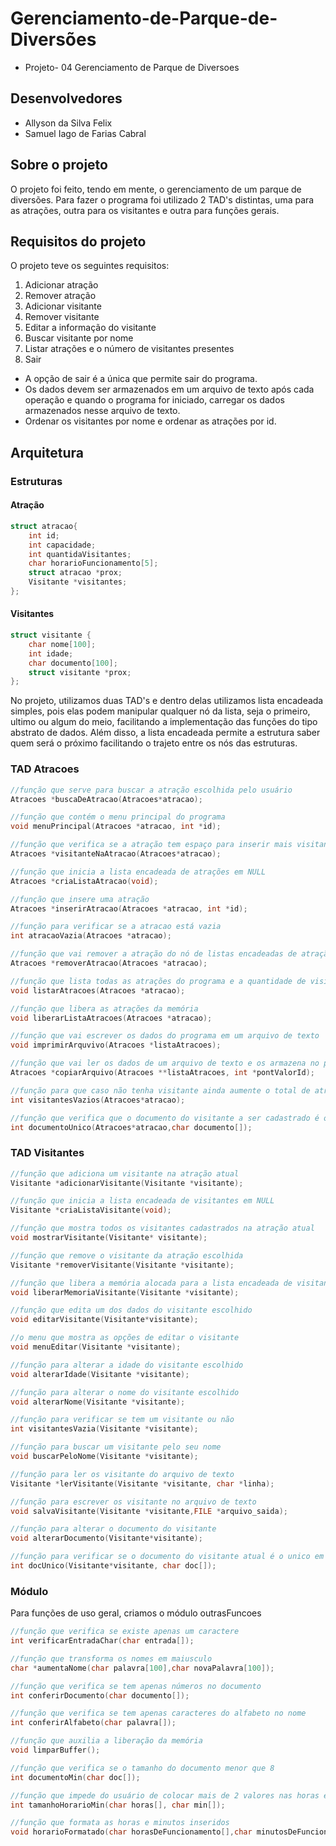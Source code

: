 # Gerenciamento-de-Parque-de-Diversões
- Projeto- 04 Gerenciamento de Parque de Diversoes

## Desenvolvedores
- Allyson da Silva Felix
- Samuel Iago de Farias Cabral

## Sobre o projeto
O projeto foi feito, tendo em mente, o gerenciamento de um parque de diversões.
Para fazer o programa foi utilizado 2 TAD's distintas, uma para as atrações, outra para os visitantes e outra para funções gerais.

## Requisitos do projeto
O projeto teve os seguintes requisitos:

1. Adicionar atração
2. Remover atração
3. Adicionar visitante
4. Remover visitante
5. Editar a informação do visitante
6. Buscar visitante por nome
7. Listar atrações e o número de visitantes presentes
8. Sair
   
- A opção de sair é a única que permite sair do programa.
- Os dados devem ser armazenados em um arquivo de texto após cada operação e quando o programa for iniciado, carregar os dados armazenados nesse arquivo de texto.
- Ordenar os visitantes por nome e ordenar as atrações por id.

## Arquitetura

### Estruturas
#### Atração
```c
struct atracao{
    int id;
    int capacidade;
    int quantidaVisitantes;
    char horarioFuncionamento[5];
    struct atracao *prox;
    Visitante *visitantes;
};
```
#### Visitantes
```c
struct visitante {
	char nome[100]; 
	int idade;
	char documento[100];
	struct visitante *prox;
};
```
No projeto, utilizamos duas TAD's e dentro delas utilizamos lista encadeada simples, pois elas podem manipular qualquer nó da lista, seja o primeiro, ultimo ou algum do meio, facilitando a implementação das funções do tipo abstrato de dados.
Além disso, a lista encadeada permite a estrutura saber quem será o próximo facilitando o trajeto entre os nós das estruturas.

### TAD Atracoes
```c
//função que serve para buscar a atração escolhida pelo usuário
Atracoes *buscaDeAtracao(Atracoes*atracao);

//função que contém o menu principal do programa
void menuPrincipal(Atracoes *atracao, int *id);

//função que verifica se a atração tem espaço para inserir mais visitantes
Atracoes *visitanteNaAtracao(Atracoes*atracao);

//função que inicia a lista encadeada de atrações em NULL
Atracoes *criaListaAtracao(void);

//função que insere uma atração
Atracoes *inserirAtracao(Atracoes *atracao, int *id);

//função para verificar se a atracao está vazia
int atracaoVazia(Atracoes *atracao);

//função que vai remover a atração do nó de listas encadeadas de atração
Atracoes *removerAtracao(Atracoes *atracao);

//função que lista todas as atrações do programa e a quantidade de visitantes em cada uma
void listarAtracoes(Atracoes *atracao);

//função que libera as atrações da memória
void liberarListaAtracoes(Atracoes *atracao);

//função que vai escrever os dados do programa em um arquivo de texto
void imprimirArquvivo(Atracoes *listaAtracoes);

//função que vai ler os dados de um arquivo de texto e os armazena no programa
Atracoes *copiarArquivo(Atracoes **listaAtracoes, int *pontValorId);

//função para que caso não tenha visitante ainda aumente o total de atrações
int visitantesVazios(Atracoes*atracao);

//função que verifica que o documento do visitante a ser cadastrado é o único em todas as atrações
int documentoUnico(Atracoes*atracao,char documento[]);
```
### TAD Visitantes
```c
//função que adiciona um visitante na atração atual
Visitante *adicionarVisitante(Visitante *visitante);

//função que inicia a lista encadeada de visitantes em NULL
Visitante *criaListaVisitante(void);

//função que mostra todos os visitantes cadastrados na atração atual
void mostrarVisitante(Visitante* visitante);

//função que remove o visitante da atração escolhida
Visitante *removerVisitante(Visitante *visitante);

//função que libera a memória alocada para a lista encadeada de visitantes
void liberarMemoriaVisitante(Visitante *visitante);

//função que edita um dos dados do visitante escolhido
void editarVisitante(Visitante*visitante);

//o menu que mostra as opções de editar o visitante
void menuEditar(Visitante *visitante);

//função para alterar a idade do visitante escolhido
void alterarIdade(Visitante *visitante);

//função para alterar o nome do visitante escolhido
void alterarNome(Visitante *visitante);

//função para verificar se tem um visitante ou não
int visitantesVazia(Visitante *visitante);

//função para buscar um visitante pelo seu nome
void buscarPeloNome(Visitante *visitante);

//função para ler os visitante do arquivo de texto
Visitante *lerVisitante(Visitante *visitante, char *linha);

//função para escrever os visitante no arquivo de texto
void salvaVisitante(Visitante *visitante,FILE *arquivo_saida);

//função para alterar o documento do visitante
void alterarDocumento(Visitante*visitante);

//função para verificar se o documento do visitante atual é o unico em relação aos outros visitantes
int docUnico(Visitante*visitante, char doc[]);
```
### Módulo
Para funções de uso geral, criamos o módulo outrasFuncoes
```c
//função que verifica se existe apenas um caractere
int verificarEntradaChar(char entrada[]);

//função que transforma os nomes em maiusculo
char *aumentaNome(char palavra[100],char novaPalavra[100]);

//função que verifica se tem apenas números no documento
int conferirDocumento(char documento[]);

//função que verifica se tem apenas caracteres do alfabeto no nome
int conferirAlfabeto(char palavra[]);

//função que auxilia a liberação da memória
void limparBuffer();

//função que verifica se o tamanho do documento menor que 8
int documentoMin(char doc[]);

//função que impede do usuário de colocar mais de 2 valores nas horas e minutos
int tamanhoHorarioMin(char horas[], char min[]);

//função que formata as horas e minutos inseridos
void horarioFormatado(char horasDeFuncionamento[],char minutosDeFuncionamento[]);

```


